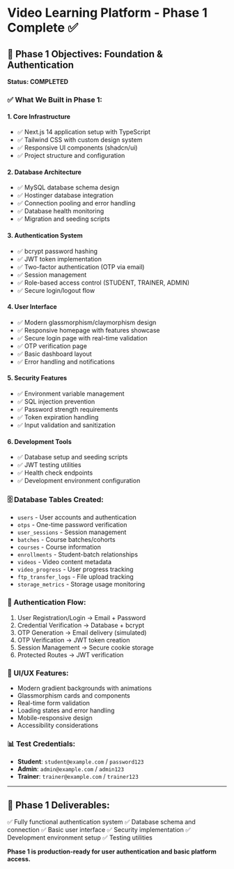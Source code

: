 # Video Learning Platform - Phase 1 Complete ✅

## 🎯 Phase 1 Objectives: Foundation & Authentication
**Status: COMPLETED**

### ✅ What We Built in Phase 1:

#### 1. **Core Infrastructure**
- ✅ Next.js 14 application setup with TypeScript
- ✅ Tailwind CSS with custom design system
- ✅ Responsive UI components (shadcn/ui)
- ✅ Project structure and configuration

#### 2. **Database Architecture**
- ✅ MySQL database schema design
- ✅ Hostinger database integration
- ✅ Connection pooling and error handling
- ✅ Database health monitoring
- ✅ Migration and seeding scripts

#### 3. **Authentication System**
- ✅ bcrypt password hashing
- ✅ JWT token implementation
- ✅ Two-factor authentication (OTP via email)
- ✅ Session management
- ✅ Role-based access control (STUDENT, TRAINER, ADMIN)
- ✅ Secure login/logout flow

#### 4. **User Interface**
- ✅ Modern glassmorphism/claymorphism design
- ✅ Responsive homepage with features showcase
- ✅ Secure login page with real-time validation
- ✅ OTP verification page
- ✅ Basic dashboard layout
- ✅ Error handling and notifications

#### 5. **Security Features**
- ✅ Environment variable management
- ✅ SQL injection prevention
- ✅ Password strength requirements
- ✅ Token expiration handling
- ✅ Input validation and sanitization

#### 6. **Development Tools**
- ✅ Database setup and seeding scripts
- ✅ JWT testing utilities
- ✅ Health check endpoints
- ✅ Development environment configuration

### 🗄️ Database Tables Created:
- `users` - User accounts and authentication
- `otps` - One-time password verification
- `user_sessions` - Session management
- `batches` - Course batches/cohorts
- `courses` - Course information
- `enrollments` - Student-batch relationships
- `videos` - Video content metadata
- `video_progress` - User progress tracking
- `ftp_transfer_logs` - File upload tracking
- `storage_metrics` - Storage usage monitoring

### 🔐 Authentication Flow:
1. User Registration/Login → Email + Password
2. Credential Verification → Database + bcrypt
3. OTP Generation → Email delivery (simulated)
4. OTP Verification → JWT token creation
5. Session Management → Secure cookie storage
6. Protected Routes → JWT verification

### 🎨 UI/UX Features:
- Modern gradient backgrounds with animations
- Glassmorphism cards and components
- Real-time form validation
- Loading states and error handling
- Mobile-responsive design
- Accessibility considerations

### 📊 Test Credentials:
- **Student**: `student@example.com` / `password123`
- **Admin**: `admin@example.com` / `admin123`
- **Trainer**: `trainer@example.com` / `trainer123`

---

## 🚀 Phase 1 Deliverables:
✅ Fully functional authentication system
✅ Database schema and connection
✅ Basic user interface
✅ Security implementation
✅ Development environment setup
✅ Testing utilities

**Phase 1 is production-ready for user authentication and basic platform access.**

